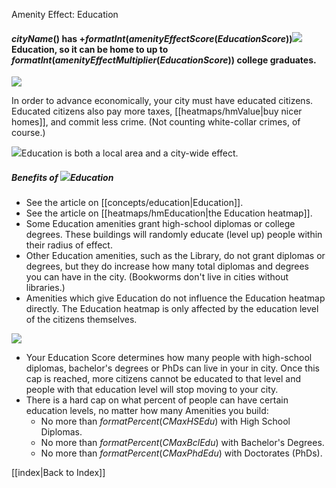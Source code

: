 Amenity Effect: Education

#### $cityName()$ has +$formatInt(amenityEffectScore(EducationScore))$![](IconEducation)Education, so it can be home to up to $formatInt(amenityEffectMultiplier(EducationScore))$ college graduates.

![](docs/images/education.png)

In order to advance economically, your city must have educated citizens. Educated citizens also pay more taxes, [[heatmaps/hmValue|buy nicer homes]], and commit less crime. (Not counting white-collar crimes, of course.)

![](IconEducation)Education is both a local area and a city-wide effect.

##### Benefits of ![](IconEducation)Education
* See the article on [[concepts/education|Education]].
* See the article on [[heatmaps/hmEducation|the Education heatmap]].
* Some Education amenities grant high-school diplomas or college degrees. These buildings will randomly educate (level up) people within their radius of effect.
* Other Education amenities, such as the Library, do not grant diplomas or degrees, but they do increase how many total diplomas and degrees you can have in the city. (Bookworms don't live in cities without libraries.)
* Amenities which give Education do not influence the Education heatmap directly. The Education heatmap is only affected by the education level of the citizens themselves.

![](Chart::StatHSEduPercent)

* Your Education Score determines how many people with high-school diplomas, bachelor's degrees or PhDs can live in your in city. Once this cap is reached, more citizens cannot be educated to that level and people with that education level will stop moving to your city.
* There is a hard cap on what percent of people can have certain education levels, no matter how many Amenities you build:
  * No more than $formatPercent(CMaxHSEdu)$ with High School Diplomas.
  * No more than $formatPercent(CMaxBclEdu)$ with Bachelor's Degrees.
  * No more than $formatPercent(CMaxPhdEdu)$ with Doctorates (PhDs).

[[index|Back to Index]]

